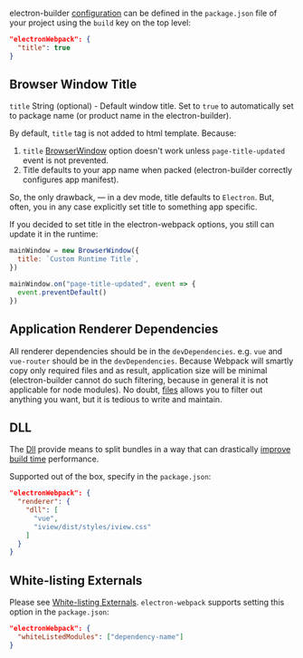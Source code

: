 electron-builder [configuration](#Config) can be defined in the `package.json` file of your project using the `build` key on the top level:
 ```json
 "electronWebpack": {
   "title": true
 }
   ```

## Browser Window Title

`title` String (optional) - Default window title. Set to `true` to automatically set to package name (or product name in the electron-builder).

By default, `title` tag is not added to html template. Because:

1. `title` [BrowserWindow](https://github.com/electron/electron/blob/master/docs/api/browser-window.md) option doesn't work unless `page-title-updated` event is not prevented.
2. Title defaults to your app name when packed (electron-builder correctly configures app manifest).

So, the only drawback, — in a dev mode, title defaults to `Electron`. But, often, you in any case explicitly set title to something app specific.

If you decided to set title in the electron-webpack options, you still can update it in the runtime:

```js
mainWindow = new BrowserWindow({
  title: `Custom Runtime Title`,
})

mainWindow.on("page-title-updated", event => {
  event.preventDefault()
})
```

## Application Renderer Dependencies

All renderer dependencies should be in the `devDependencies`. e.g. `vue` and `vue-router` should be in the `devDependencies`.
Because Webpack will smartly copy only required files and as result, application size will be minimal
(electron-builder cannot do such filtering, because in general it is not applicable for node modules).
No doubt, [files](https://github.com/electron-userland/electron-builder/wiki/Options#Config-files) allows you to filter out anything you want, but it is tedious to write and maintain.

## DLL

The [Dll](https://webpack.js.org/plugins/dll-plugin/) provide means to split bundles in a way that can drastically [improve build time](https://robertknight.github.io/posts/webpack-dll-plugins/) performance.

Supported out of the box, specify in the `package.json`:
```json
"electronWebpack": {
  "renderer": {
    "dll": [
      "vue",
      "iview/dist/styles/iview.css"
    ]
  }
}
```

## White-listing Externals

Please see [White-listing Externals](https://simulatedgreg.gitbooks.io/electron-vue/content/en/webpack-configurations.html#white-listing-externals).
`electron-webpack` supports setting this option in the `package.json`:
```json
"electronWebpack": {
  "whiteListedModules": ["dependency-name"]
} 
```
